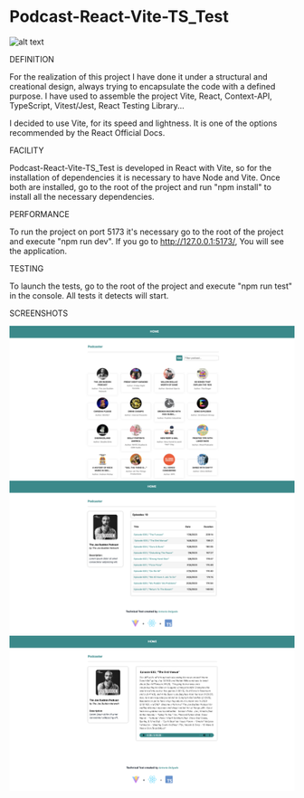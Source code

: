 # Podcast-React-Vite-TS_Test

![alt text](https://miro.medium.com/v2/resize:fit:1400/format:webp/1*ucL7YQ2v8aaOy426soLPZA.png)

DEFINITION

For the realization of this project I have done it under a structural and creational design, always trying to encapsulate the code with a defined purpose. I have used to assemble the project Vite, React, Context-API, TypeScript, Vitest/Jest, React Testing Library...

I decided to use Vite, for its speed and lightness. It is one of the options recommended by the React Official Docs.

FACILITY

Podcast-React-Vite-TS_Test is developed in React with Vite, so for the installation of dependencies it is necessary to have Node and Vite. Once both are installed, go to the root of the project and run "npm install" to install all the necessary dependencies.

PERFORMANCE

To run the project on port 5173 it's necessary go to the root of the project and execute "npm run dev". If you go to http://127.0.0.1:5173/, You will see the application.

TESTING

To launch the tests, go to the root of the project and execute "npm run test" in the console. All tests it detects will start.

SCREENSHOTS

![alt text](./src/assets/ScreenShot1.png)
![alt text](./src/assets/ScreenShot2.png)
![alt text](./src/assets/ScreenShot3.png)
